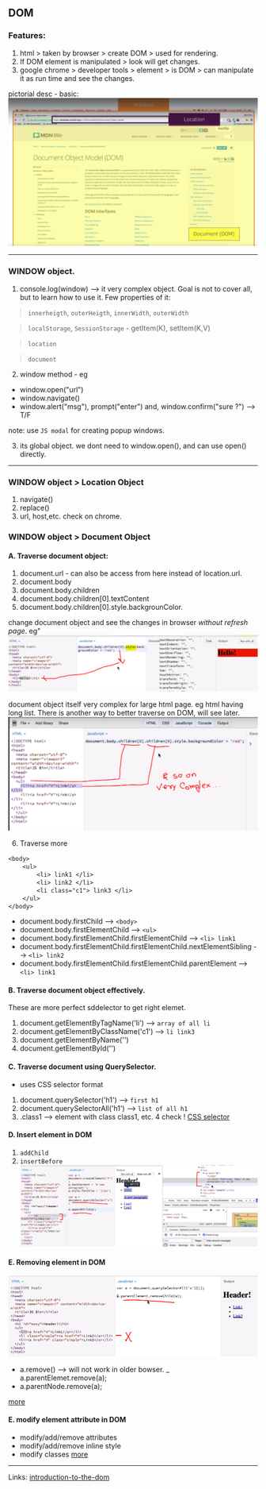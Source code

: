 ## DOM

### Features:
1. html > taken by browser > create DOM > used for rendering.
2. If DOM element is manipulated > look will get changes.
3. google chrome > developer tools > element > is DOM > can manipulate it as run time and see the changes.

pictorial desc - basic:
![](https://github.com/lekhrajdinkar/javaScript/blob/master/Notes/asset/dom1.PNG)

***

### WINDOW object.

1. console.log(window) --> it very complex object. Goal is not to cover all, but to learn how to use it.
Few properties of it:
> `innerheigth`, `outerHeigth`, `innerWidth`, `outerWidth`

> `localStorage`, `SessionStorage` - getItem(K), setItem(K,V)

> `location`

> `document`

2. window method - eg
- window.open("url")
- window.navigate()
- window.alert("msg"), prompt("enter") and, window.confirm("sure ?") --> T/F

note: use `JS modal` for creating popup windows.

3. its global object. we dont need to window.open(), and can use open() directly.

***

### WINDOW object > Location Object
1. navigate()
2. replace()
3. url, host,etc. check on chrome.

### WINDOW object > Document Object
#### A. Traverse document object:
1. document.url - can also be access from here instead of location.url.
2. document.body
3. document.body.children
4. document.body.children[0].textContent
5. document.body.children[0].style.backgrounColor.

change document object and see the changes in browser _without refresh page_. eg"
![](https://github.com/lekhrajdinkar/javaScript/blob/master/Notes/asset/dom2.PNG)

document object itself very complex for large html page. eg html having long list. There is another way to better traverse on DOM, will see later.
![](https://github.com/lekhrajdinkar/javaScript/blob/master/Notes/asset/dom3.PNG)


6. Traverse more
```
<body>
    <ul>
        <li> link1 </li>
        <li> link2 </li>
        <li class="c1"> link3 </li>
    </ul>
</body>
```
- document.body.firstChild  --> `<body>`
- document.body.firstElementChild --> `<ul>`
- document.body.firstElementChild.firstElementChild --> `<li> link1`
- document.body.firstElementChild.firstElementChild.nextElementSibling --> `<li> link2`
- document.body.firstElementChild.firstElementChild.parentElement --> `<li> link1`

#### B. Traverse document object effectively.
These are more perfect sddelector to get right elemet.
1. document.getElementByTagName('li') --> `array of all li`
2. document.getElementByClassName('c1') --> `li link3`  
3. document.getElementByName('')
4. document.getElementById('')

#### C. Traverse document using QuerySelector.
- uses CSS selector format

1. document.querySelector('h1') --> `first h1`
2. document.querySelectorAll('h1') --> `list of all h1`
3. .class1 --> element with class  class1, etc.
4 check !   [CSS selector](https://www.w3schools.com/cssref/css_selectors.asp)

#### D. Insert element in DOM
1. `addChild`
2. `insertBefore`
![](https://github.com/lekhrajdinkar/javaScript/blob/master/Notes/asset/dom4.PNG)

#### E. Removing element in DOM
![](https://github.com/lekhrajdinkar/javaScript/blob/master/Notes/asset/dom5.PNG)
- a.remove() --> will not work in older bowser.
_ a.parentElemet.remove(a);
- a.parentNode.remove(a);

[more](https://www.digitalocean.com/community/tutorials/how-to-make-changes-to-the-dom)

#### E. modify element attribute in DOM 
- modify/add/remove attributes
- modify/add/remove inline style
- modify classes
[more ](https://www.digitalocean.com/community/tutorials/how-to-make-changes-to-the-dom)

***

Links:
[introduction-to-the-dom](https://www.digitalocean.com/community/tutorials/introduction-to-the-dom)




